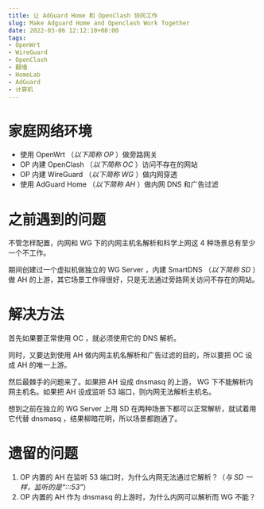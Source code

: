 ```yaml
---
title: 让 AdGuard Home 和 OpenClash 协同工作
slug: Make Adguard Home and Openclash Work Together
date: 2022-03-06 12:12:10+08:00
tags:
- OpenWrt
- WireGuard
- OpenClash
- 翻墙
- HomeLab
- AdGuard
- 计算机
---
```


# 家庭网络环境

- 使用 OpenWrt （*以下简称 OP* ）做旁路网关
- OP 内建 OpenClash （*以下简称 OC* ）访问不存在的网站
- OP 内建 WireGuard （*以下简称 WG* ）做内网穿透
- 使用 AdGuard Home （*以下简称 AH* ）做内网 DNS 和广告过滤

# 之前遇到的问题

不管怎样配置，内网和 WG 下的内网主机名解析和科学上网这 4 种场景总有至少一个不工作。

期间创建过一个虚拟机做独立的 WG Server ，内建 SmartDNS （*以下简称 SD* ）做 AH 的上游，其它场景工作得很好，只是无法通过旁路网关访问不存在的网站。

# 解决方法

首先如果要正常使用 OC ，就必须使用它的 DNS 解析。

同时，又要达到使用 AH 做内网主机名解析和广告过滤的目的，所以要把 OC 设成 AH 的唯一上游。

然后最棘手的问题来了。如果把 AH 设成 dnsmasq 的上游， WG 下不能解析内网主机名。如果把 AH 设成监听 53 端口，则内网无法解析主机名。

想到之前在独立的 WG Server 上用 SD 在两种场景下都可以正常解析，就试着用它代替 dnsmasq ，结果柳暗花明，所以场景都跑通了。

# 遗留的问题

1. OP 内置的 AH 在监听 53 端口时，为什么内网无法通过它解析？（*与 SD 一样，监听的是“:::53”*）
1. OP 内置的 AH 作为 dnsmasq 的上游时，为什么内网可以解析而 WG 不能？
